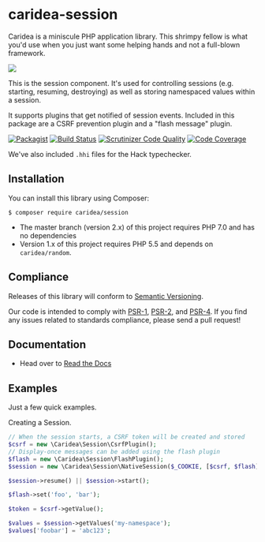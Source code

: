 # caridea-session
Caridea is a miniscule PHP application library. This shrimpy fellow is what you'd use when you just want some helping hands and not a full-blown framework.

![](http://libreworks.com/caridea-100.png)

This is the session component. It's used for controlling sessions (e.g. starting, resuming, destroying) as well as storing namespaced values within a session.

It supports plugins that get notified of session events. Included in this package are a CSRF prevention plugin and a "flash message" plugin.

[![Packagist](https://img.shields.io/packagist/v/caridea/session.svg)](https://packagist.org/packages/caridea/session)
[![Build Status](https://travis-ci.org/libreworks/caridea-session.svg)](https://travis-ci.org/libreworks/caridea-session)
[![Scrutinizer Code Quality](https://scrutinizer-ci.com/g/libreworks/caridea-session/badges/quality-score.png?b=master)](https://scrutinizer-ci.com/g/libreworks/caridea-session/?branch=master)
[![Code Coverage](https://scrutinizer-ci.com/g/libreworks/caridea-session/badges/coverage.png?b=master)](https://scrutinizer-ci.com/g/libreworks/caridea-session/?branch=master)

We've also included `.hhi` files for the Hack typechecker.

## Installation

You can install this library using Composer:

```console
$ composer require caridea/session
```

* The master branch (version 2.x) of this project requires PHP 7.0 and has no dependencies
* Version 1.x of this project requires PHP 5.5 and depends on `caridea/random`.

## Compliance

Releases of this library will conform to [Semantic Versioning](http://semver.org).

Our code is intended to comply with [PSR-1](http://www.php-fig.org/psr/psr-1/), [PSR-2](http://www.php-fig.org/psr/psr-2/), and [PSR-4](http://www.php-fig.org/psr/psr-4/). If you find any issues related to standards compliance, please send a pull request!

## Documentation

* Head over to [Read the Docs](http://caridea-session.readthedocs.io/en/latest/)

## Examples

Just a few quick examples.

Creating a Session.

```php
// When the session starts, a CSRF token will be created and stored
$csrf = new \Caridea\Session\CsrfPlugin();
// Display-once messages can be added using the flash plugin
$flash = new \Caridea\Session\FlashPlugin();
$session = new \Caridea\Session\NativeSession($_COOKIE, [$csrf, $flash]);

$session->resume() || $session->start();

$flash->set('foo', 'bar');

$token = $csrf->getValue();

$values = $session->getValues('my-namespace');
$values['foobar'] = 'abc123';
```
